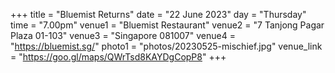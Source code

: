 +++
title = "Bluemist Returns"
date = "22 June 2023"
day = "Thursday"
time = "7.00pm"
venue1 = "Bluemist Restaurant"
venue2 = "7 Tanjong Pagar Plaza 01-103"
venue3 = "Singapore 081007"
venue4 = "https://bluemist.sg/"
photo1 = "photos/20230525-mischief.jpg"
venue_link = "https://goo.gl/maps/QWrTsd8KAYDgCopP8"
+++

